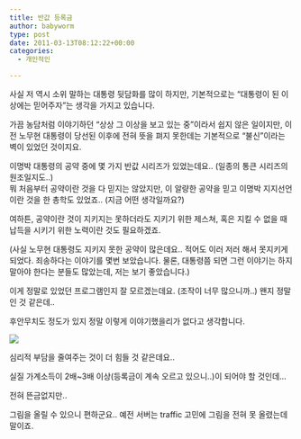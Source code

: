 ```yaml
---
title: 반값 등록금
author: babyworm
type: post
date: 2011-03-13T08:12:22+00:00
categories:
  - 개인적인

---
```

사실 저 역시 소위 말하는 대통령 뒷담화를 많이 하지만, 기본적으로는 “대통령이 된 이상에는 믿어주자”는 생각을 가지고 있습니다. 

가끔 농담처럼 이야기하던 “상상 그 이상을 보고 있는 중”이라서 쉽지 않은 일이지만, 이전 노무현 대통령이 당선된 이후에 전혀 뜻을 펴지 못한데는 기본적으로 “불신”이라는 벽이 있었던 것이지요. 

이명박 대통령의 공약 중에 몇 가지 반값 시리즈가 있었는데요.. (일종의 통큰 시리즈의 원조일지도..)<br>
뭐 처음부터 공약이란 것을 다 믿지는 않았지만, 이 알량한 공약을 믿고 이명박 지지선언이란 것을 한 총학도 있었죠.. (지금 어떤 생각일까요?)

여하튼, 공약이란 것이 지키지는 못하더라도 지키기 위한 제스쳐, 혹은 지킬 수 없을 때 납득을 시키기 위한 노력이란 것도 필요하겠죠. 

(사실 노무현 대통령도 지키지 못한 공약이 많은데요.. 적어도 이러 저러 해서 못지키게 되었다. 죄송하다는 이야기를 몇번 보았습니다. 물론, 대통령쯤 되면 그런 이야기는 하지 말아야 한다는 분들도 많았는데, 저는 보기 좋았습니다.)

이게 정말로 있었던 프로그램인지 잘 모르겠는데요. (조작이 너무 많으니까..) 왠지 정말인 것 같은데.. 

후안무치도 정도가 있지 정말 이렇게 이야기했을리가 없다고 생각합니다. 

<img loading="lazy" decoding="async" src="https://cdn.impeternews.com/news/photo/201104/img_34033_7.png" class="aligncenter" />

심리적 부담을 줄여주는 것이 더 힘들 것 같은데요.. 

실질 가계소득이 2배~3배 이상(등록금이 계속 오르고 있으니..)이 되어야 할 것인데…

전혀 뜬금없지만..

그림을 올릴 수 있으니 편하군요.. 예전 서버는 traffic 고민에 그림을 전혀 못 올렸는데 말이죠. 
